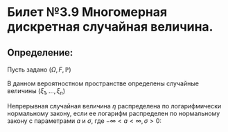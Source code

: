 # Билет №3.9 Многомерная дискретная случайная величина.

## Определение:

Пусть задано $(\Omega, F, \mathbb P)$

В данном вероятностном пространстве определены случайные величины $(\xi_1, ..., \xi_n)$

Непрерывная случайная величина $\eta$ распределена по логарифмически нормальному закону, если ее логарифм распределен по нормальному закону с параметрами $a$ и $\sigma$, где $-\infty < a < \infty, \sigma > 0$: